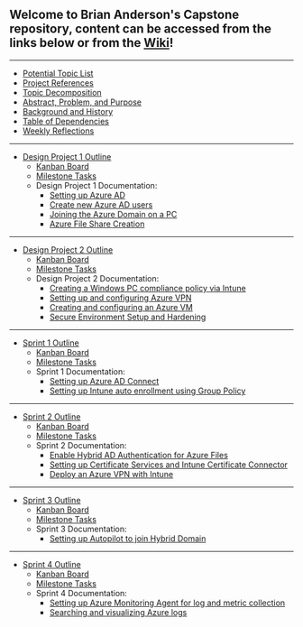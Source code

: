 ## Welcome to Brian Anderson's Capstone repository, content can be accessed from the links below or from the [Wiki](https://github.com/brian-anderson01/Capstone/wiki/)!
---
* [Potential Topic List](https://github.com/brian-anderson01/Capstone/wiki/Potential-Topic-List)
* [Project References](https://github.com/brian-anderson01/Capstone/wiki/Project-References)
* [Topic Decomposition](https://github.com/brian-anderson01/Capstone/wiki/Topic-Decomposition)
* [Abstract, Problem, and Purpose](https://github.com/brian-anderson01/Capstone/wiki/Abstract,-Problem,-and-Purpose)
* [Background and History](https://github.com/brian-anderson01/Capstone/wiki/Background-and-History)
* [Table of Dependencies](https://github.com/brian-anderson01/Capstone/wiki/Table-of-Dependencies)
* [Weekly Reflections](https://github.com/brian-anderson01/Capstone/wiki/Weekly-Reflections)
---
* [Design Project 1 Outline](https://github.com/brian-anderson01/Capstone/wiki/Design-Project-1-Outline)
  * [Kanban Board](https://github.com/brian-anderson01/Capstone/projects/1)
  * [Milestone Tasks](https://github.com/brian-anderson01/Capstone/milestone/2)
  * Design Project 1 Documentation:
    * [Setting up Azure AD](https://github.com/brian-anderson01/Capstone/wiki/Setting-up-Azure-AD)
    * [Create new Azure AD users](https://github.com/brian-anderson01/Capstone/wiki/Create-a-new-365-Azure-AD-user)
    * [Joining the Azure Domain on a PC](https://github.com/brian-anderson01/Capstone/wiki/Joining-the-Azure-Domain-on-a-PC)
    * [Azure File Share Creation](https://github.com/brian-anderson01/Capstone/wiki/Azure-File-Share-Creation)
---
* [Design Project 2 Outline](https://github.com/brian-anderson01/Capstone/wiki/Design-Project-2-Outline)
  * [Kanban Board](https://github.com/brian-anderson01/Capstone/projects/3)
  * [Milestone Tasks](https://github.com/brian-anderson01/Capstone/milestone/3)
  * Design Project 2 Documentation:
    * [Creating a Windows PC compliance policy via Intune](https://github.com/brian-anderson01/Capstone/wiki/Creating-a-Windows-PC-compliance-policy-via-Intune)
    * [Setting up and configuring Azure VPN](https://github.com/brian-anderson01/Capstone/wiki/Setting-up-and-configuring-Azure-VPN)
    * [Creating and configuring an Azure VM](https://github.com/brian-anderson01/Capstone/wiki/Creating-and-configuring-an-Azure-VM)
    * [Secure Environment Setup and Hardening](https://github.com/brian-anderson01/Capstone/wiki/Secure-Environment-Setup-and-Hardening)
---
* [Sprint 1 Outline](https://github.com/brian-anderson01/Capstone/wiki/Sprint-1-Outline)
  * [Kanban Board](https://github.com/brian-anderson01/Capstone/projects/4)
  * [Milestone Tasks](https://github.com/brian-anderson01/Capstone/milestone/4)
  * Sprint 1 Documentation:
    * [Setting up Azure AD Connect](https://github.com/brian-anderson01/Capstone/wiki/Setting-up-Azure-AD-Connect)
    * [Setting up Intune auto enrollment using Group Policy](https://github.com/brian-anderson01/Capstone/wiki/Setting-up-Intune-auto-enrollment-using-Group-Policy)
---
* [Sprint 2 Outline](https://github.com/brian-anderson01/Capstone/wiki/Sprint-2-Outline)
  * [Kanban Board](https://github.com/brian-anderson01/Capstone/projects/4)
  * [Milestone Tasks](https://github.com/brian-anderson01/Capstone/milestone/5)
  * Sprint 2 Documentation:
    * [Enable Hybrid AD Authentication for Azure Files](https://github.com/brian-anderson01/Capstone/wiki/Enable-Hybrid-AD-Authentication-for-Azure-Files)
    * [Setting up Certificate Services and Intune Certificate Connector](https://github.com/brian-anderson01/Capstone/wiki/Setting-up-Certificate-Services-and-Intune-Certificate-Connector)
    * [Deploy an Azure VPN with Intune](https://github.com/brian-anderson01/Capstone/wiki/Deploying-an-EAP-VPN-with-Intune)
---
* [Sprint 3 Outline](https://github.com/brian-anderson01/Capstone/wiki/Sprint-3-Outline)
  * [Kanban Board](https://github.com/brian-anderson01/Capstone/projects/4)
  * [Milestone Tasks](https://github.com/brian-anderson01/Capstone/milestone/6)
  * Sprint 3 Documentation:
    * [Setting up Autopilot to join Hybrid Domain](https://github.com/brian-anderson01/Capstone/wiki/Setting-up-Autopilot-to-join-Hybrid-Domain)
---
* [Sprint 4 Outline](https://github.com/brian-anderson01/Capstone/wiki/Sprint-4-Outline)
  * [Kanban Board](https://github.com/brian-anderson01/Capstone/projects/4)
  * [Milestone Tasks](https://github.com/brian-anderson01/Capstone/milestone/7)
  * Sprint 4 Documentation:
    * [Setting up Azure Monitoring Agent for log and metric collection](https://github.com/brian-anderson01/Capstone/wiki/Setting-up-Azure-Monitoring-Agent-for-log-and-metric-collection)
    * [Searching and visualizing Azure logs](https://github.com/brian-anderson01/Capstone/wiki/Searching-and-visualizing-Azure-logs)
